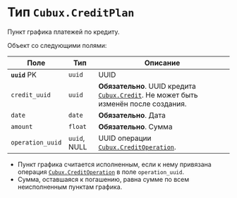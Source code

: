 Тип `Cubux.CreditPlan`
======================

Пункт графика платежей по кредиту.

Объект со следующими полями:

Поле | Тип | Описание
---- | --- | --------
**`uuid`** PK | `uuid`  | UUID
`credit_uuid` | `uuid`  | **Обязательно**. UUID кредита [`Cubux.Credit`][Cubux.Credit]. Не может быть изменён после создания.
`date`        | `date`  | **Обязательно**. Дата
`amount`      | `float` | **Обязательно**. Сумма
`operation_uuid` | `uuid`, NULL | UUID операции [`Cubux.CreditOperation`][Cubux.CreditOperation].

*   Пункт графика считается исполненным, если к нему привязана операция
    [`Cubux.CreditOperation`][Cubux.CreditOperation] в поле
    `operation_uuid`.
*   Сумма, оставшаяся к погашению, равна сумме по всем неисполненным
    пунктам графика.


[Cubux.Credit]: ./credit.md
[Cubux.CreditOperation]: ./credit-operation.md
